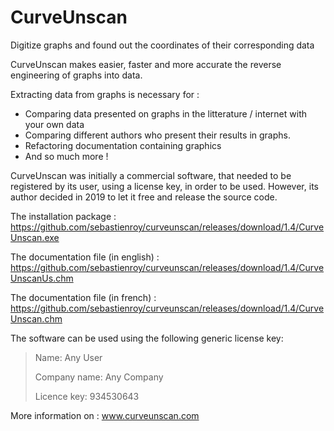 # CurveUnscan
Digitize graphs and found out the coordinates of their corresponding data

CurveUnscan makes easier, faster and more accurate the reverse engineering of graphs into data.

Extracting data from graphs is necessary for :
* Comparing data presented on graphs in the litterature / internet with your own data
* Comparing different authors who present their results in graphs.
* Refactoring documentation containing graphics
* And so much more !

CurveUnscan was initially a commercial software, that needed to be registered by its user, using a license key, in order to be used.
However, its author decided in 2019 to let it free and release the source code.

The installation package :
https://github.com/sebastienroy/curveunscan/releases/download/1.4/CurveUnscan.exe

The documentation file (in english) :
https://github.com/sebastienroy/curveunscan/releases/download/1.4/CurveUnscanUs.chm

The documentation file (in french) :
https://github.com/sebastienroy/curveunscan/releases/download/1.4/CurveUnscan.chm


The software can be used using the following generic license key:

> Name:
> Any User
> 
>  Company name:
> Any Company
> 
> Licence key:
> 934530643

More information on :
www.curveunscan.com
